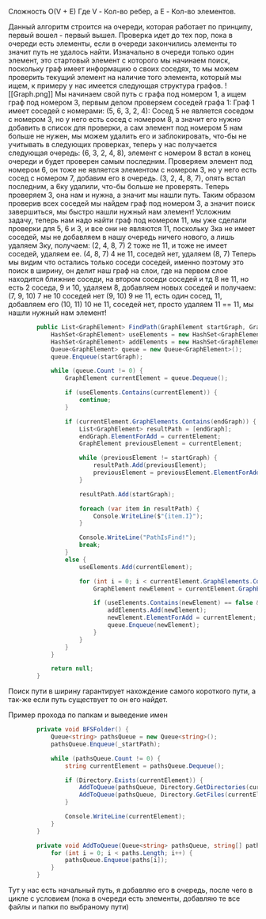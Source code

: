 Сложность O(V + E) Где V - Кол-во ребер, а E - Кол-во элементов.

Данный алгоритм строится на очереди, которая работает по принципу, первый вошел - первый вышел. Проверка идет до тех пор, пока в очереди есть элементы, если в очереди закончились элементы то значит путь не удалось найти. 
Изначально в очереди только один элемент, это стартовый элемент с которого мы начинаем поиск, поскольку граф имеет информацию о своих соседях, то мы можем проверить текущий элемент на наличие того элемента, который мы ищем, к примеру у нас имеется следующая структура графов.
![[Graph.png]]
Мы начинаем свой путь с графа под номером 1, а ищем граф под номером 3, первым делом проверяем соседей графа 1:
Граф 1 имеет соседей с номерами: (5, 6, 3, 2, 4):
Сосед 5 не является соседом с номером 3, но у него есть сосед с номером 8, а значит его нужно добавить в список для проверки, а сам элемент под номером 5 нам больше не нужен, мы можем удалить его и заблокировать, что-бы не учитывать в следующих проверках, теперь у нас получается следующая очередь:
(6, 3, 2, 4, 8), элемент с номером 8 встал в конец очереди и будет проверен самым последним.
Проверяем элемент под номером 6, он тоже не является элементом с номером 3, но у него есть сосед с номером 7, добавим его в очередь.
(3, 2, 4, 8, 7), опять встал последним, а 6ку удалили, что-бы больше не проверять. 
Теперь проверяем 3, она нам и нужна, а значит мы нашли путь.
Таким образом проверив всех соседей мы найдем граф под номером 3, а значит поиск завершиться, мы быстро нашли нужный нам элемент!
Усложним задачу, теперь нам надо найти граф под номером 11, мы уже сделали проверки для 5, 6 и 3, и все они не являются 11, поскольку 3ка не имеет соседей, мы не добавляем в нашу очередь ничего нового, а лишь удаляем 3ку, получаем:
(2, 4, 8, 7)
2 тоже не 11, и тоже не имеет соседей, удаляем ее.
(4, 8, 7)
4 не 11, соседей нет, удаляем
(8, 7)
Теперь мы видим что остались только соседи соседей, именно поэтому это поиск в ширину, он делит наш граф на слои, где на первом слое находится ближние соседи, на втором соседи соседей и тд
8 не 11, но есть 2 соседа, 9 и 10, удаляем 8, добавляем новых соседей и получаем:
(7, 9, 10)
7 не 10 соседей нет
(9, 10)
9 не 11, есть один сосед, 11, добавляем его
(10, 11)
10 не 11, соседей нет, просто удаляем
11 == 11, мы нашли нужный нам элемент!


```csharp
        public List<GraphElement> FindPath(GraphElement startGraph, GraphElement endGraph) {
            HashSet<GraphElement> useElements = new HashSet<GraphElement>();
            HashSet<GraphElement> addElements = new HashSet<GraphElement>();
            Queue<GraphElement> queue = new Queue<GraphElement>();
            queue.Enqueue(startGraph);

            while (queue.Count != 0) {
                GraphElement currentElement = queue.Dequeue();

                if (useElements.Contains(currentElement)) {
                    continue;
                }

                if (currentElement.GraphElements.Contains(endGraph)) {
                    List<GraphElement> resultPath = [endGraph];
                    endGraph.ElementForAdd = currentElement;
                    GraphElement previousElement = currentElement;

                    while (previousElement != startGraph) {
                        resultPath.Add(previousElement);
                        previousElement = previousElement.ElementForAdd;
                    }

                    resultPath.Add(startGraph);

                    foreach (var item in resultPath) {
                        Console.WriteLine($"{item.I}");
                    }

                    Console.WriteLine("PathIsFind!");
                    break;
                }
                else {
                    useElements.Add(currentElement);

                    for (int i = 0; i < currentElement.GraphElements.Count; i++) {
                        GraphElement newElement = currentElement.GraphElements.ElementAt(i);

                        if (useElements.Contains(newElement) == false && addElements.Contains(newElement) == false) {
                            addElements.Add(newElement);
                            newElement.ElementForAdd = currentElement;
                            queue.Enqueue(newElement);
                        }
                    }
                }
            }

            return null;
        }
```

Поиск пути в ширину гарантирует нахождение самого короткого пути, а так-же если путь существует то он его найдет.

Пример прохода по папкам и выведение имен
```csharp
        private void BFSFolder() {
            Queue<string> pathsQueue = new Queue<string>();
            pathsQueue.Enqueue(_startPath);

            while (pathsQueue.Count != 0) {
                string currentElement = pathsQueue.Dequeue();

                if (Directory.Exists(currentElement)) {
                    AddToQueue(pathsQueue, Directory.GetDirectories(currentElement));
                    AddToQueue(pathsQueue, Directory.GetFiles(currentElement));
                }

                Console.WriteLine(currentElement);
            }
        }

        private void AddToQueue(Queue<string> pathsQueue, string[] paths) {
            for (int i = 0; i < paths.Length; i++) {
                pathsQueue.Enqueue(paths[i]);
            }
        }
```
Тут у нас есть начальный путь, я добавляю его в очередь, после чего в цикле с условием (пока в очереди есть элементы, добавляю те все файлы и папки по выбраному пути)
